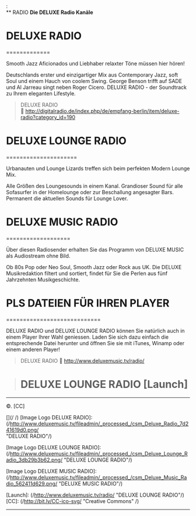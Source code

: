 :  
** RADIO
__Die DELUXE Radio Kanäle__  


[Image]:http://www.deluxemusic.tv/fileadmin/_processed_/csm_Deluxe_Radio_7d241619d0.png/

 
# DELUXE RADIO
=============

Smooth Jazz Aficionados und Liebhaber relaxter Töne müssen hier hören!

Deutschlands erster und einzigartiger Mix aus Contemporary Jazz, soft Soul und einem Hauch von coolem Swing. George Benson trifft auf SADE und Al Jarreau singt neben Roger Cicero. DELUXE RADIO - der Soundtrack zu Ihrem eleganten Lifestyle.

>  DELUXE RADIO  
> :link: http://digitalradio.de/index.php/de/empfang-berlin/item/deluxe-radio?category_id=190


 
# DELUXE LOUNGE RADIO
=====================

Urbanauten und Lounge Lizards treffen sich beim perfekten Modern Lounge Mix.

Alle Größen des Loungesounds in einem Kanal. Grandioser Sound für alle Sofasurfer in der Homelounge oder zur Beschallung angesagter Bars. Permanent die aktuellen Sounds für Lounge Lover.



# DELUXE MUSIC RADIO
===================

Über diesen Radiosender erhalten Sie das Programm von DELUXE MUSIC als Audiostream ohne Bild.

Ob 80s Pop oder Neo Soul, Smooth Jazz oder Rock aus UK. Die DELUXE Musikredaktion filtert und sortiert, findet für Sie die Perlen aus fünf Jahrzehnten Musikgeschichte.



# PLS DATEIEN FÜR IHREN PLAYER
============================

DELUXE RADIO und DELUXE LOUNGE RADIO können Sie natürlich auch in einem Player Ihrer Wahl geniessen. Laden Sie sich dazu einfach die entsprechende Datei herunter und öffnen Sie sie mit iTunes, Winamp oder einem anderen Player!


>  DELUXE RADIO 
>  :link:  http://www.deluxemusic.tv/radio/


> # DELUXE LOUNGE RADIO [Launch] 
      

- - - 
&copy;\. [CC]

[](/
/)
[Image Logo DELUXE RADIO]: 
(/http://www.deluxemusic.tv/fileadmin/_processed_/csm_Deluxe_Radio_7d241619d0.png/  
"DELUXE RADIO"/)

[Image Logo DELUXE LOUNGE RADIO]: 
(/http://www.deluxemusic.tv/fileadmin/_processed_/csm_Deluxe_Lounge_Radio_3db29b3b62.png/ "DELUXE LOUNGE RADIO"/)

[Image Logo DELUXE MUSIC RADIO]: 
(/http://www.deluxemusic.tv/fileadmin/_processed_/csm_Deluxe_Music_Radio_562411d629.png/ "DELUXE MUSIC RADIO"/)

[Launch]: (/http://www.deluxemusic.tv/radio/ "DELUXE LOUNGE RADIO"/)
[CC]: (/http://bit.ly/CC-ico-svg/ "Creative Commons" /)

- - - 
